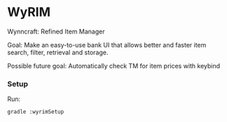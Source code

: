 # WyRIM
Wynncraft: Refined Item Manager

Goal: Make an easy-to-use bank UI that allows better and faster item search, filter, retrieval and storage.

Possible future goal: Automatically check TM for item prices with keybind

### Setup

Run:
```shell
gradle :wyrimSetup
```